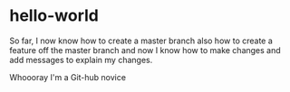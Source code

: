 # hello-world

So far, I now know how to create a master branch
also how to create a feature off the master branch 
and now I know how to make changes and add messages to explain my changes.

Whoooray I'm a Git-hub novice
